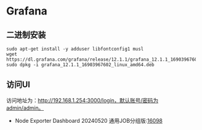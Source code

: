 # Grafana

## 二进制安装

```shell
sudo apt-get install -y adduser libfontconfig1 musl
wget https://dl.grafana.com/grafana/release/12.1.1/grafana_12.1.1_16903967602_linux_amd64.deb
sudo dpkg -i grafana_12.1.1_16903967602_linux_amd64.deb
```

## 访问UI

访问地址为：http://192.168.1.254:3000/login，默认账号/密码为admin/admin。

- Node Exporter Dashboard 20240520 通用JOB分组版:[16098](https://grafana.com/grafana/dashboards/16098-node-exporter-dashboard-20240520-job/)
